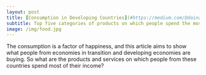 ```yaml
---
layout: post
title: [Consumption in Developing Countries](#https://medium.com/@doina.jitoreanu/consumption-in-developing-countries-ea98dbb5795d)
subtitle: Top five categories of products on which people spend the most
image: /img/food.jpg
---
```


The consumption is a factor of happiness, and this article aims to show what people from economies in transition and developing economies are buying. So what are the products and services on which people from these countries spend most of their income?


